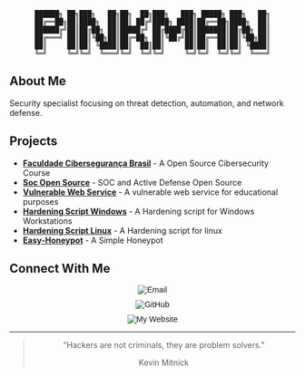 <div align="center">
  
```
██████╗ ██╗███╗   ██╗██╗  ██╗███╗   ███╗ █████╗ ███╗   ██╗
██╔══██╗██║████╗  ██║██║ ██╔╝████╗ ████║██╔══██╗████╗  ██║
██████╔╝██║██╔██╗ ██║█████╔╝ ██╔████╔██║███████║██╔██╗ ██║
██╔═══╝ ██║██║╚██╗██║██╔═██╗ ██║╚██╔╝██║██╔══██║██║╚██╗██║
██║     ██║██║ ╚████║██║  ██║██║     ██║██║  ██║██║ ╚████║
╚═╝     ╚═╝╚═╝  ╚═══╝╚═╝  ╚═╝╚═╝     ╚═╝╚═╝  ╚═╝╚═╝  ╚═══╝
```

</div>

## About Me

Security specialist focusing on threat detection, automation, and network defense.

## Projects 

- [**Faculdade Cibersegurança Brasil**](https://github.com/pedrosilvaevangelista/Faculdade-Ciberseguranca-Brasil) - A Open Source Cibersecurity Course
- [**Soc Open Source**](https://github.com/pedrosilvaevangelista/Soc-Opensource) - SOC and Active Defense Open Source
- [**Vulnerable Web Service**](https://github.com/pedrosilvaevangelista/vulnerable-webservice) - A vulnerable web service for educational purposes
- [**Hardening Script Windows**](https://github.com/pedrosilvaevangelista/hardening_script-windows10) - A Hardening script for Windows Workstations
- [**Hardening Script Linux**](https://github.com/pedrosilvaevangelista/hardening_script-linux) - A Hardening script for linux
- [**Easy-Honeypot**](https://github.com/pedrosilvaevangelista/easy-honeypot) - A Simple Honeypot


## Connect With Me

<div align="center" style="display: flex; flex-direction: column; gap: 10px; align-items: center; font-family: Arial, sans-serif;">

  <a href="mailto:pedrosilvaevangelista2005@gmail.com" style="text-decoration: none;">
    <img src="https://img.shields.io/badge/Email-FFA500?logo=gmail&logoColor=white&style=for-the-badge" alt="Email">
  </a>

  <a href="https://github.com/pedrosilvaevangelista" target="_blank" style="text-decoration: none;">
    <img src="https://img.shields.io/badge/GitHub-FF7F50?logo=github&logoColor=white&style=for-the-badge" alt="GitHub">
  </a>

<a href="https://pedroevangelista.netlify.app/" target="_blank" style="text-decoration: none;">
    <img src="https://img.shields.io/badge/My%20Website-FF7F50?logo=internet-explorer&logoColor=white&style=for-the-badge" alt="My Website">
</a>


</div>

---

<div align="center">
  
> "Hackers are not criminals, they are problem solvers."
>
>  Kevin Mitnick
  
</div>

